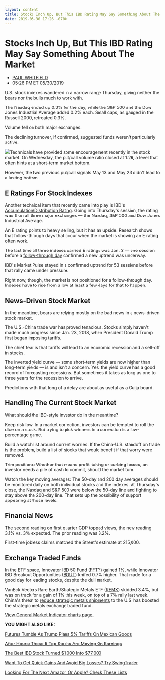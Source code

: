 ```yaml
---
layout: content
title: Stocks Inch Up, But This IBD Rating May Say Something About The Market
date: 2019-05-30 17:26 -0700
---
```



Stocks Inch Up, But This IBD Rating May Say Something About The Market
=======================================================================




* [PAUL WHITFIELD](https://www.investors.com/author/whitfieldp/ "Posts by PAUL WHITFIELD")
* 05:26 PM ET 05/30/2019




U.S. stock indexes wandered in a narrow range Thursday, giving neither the bears nor the bulls much to work with.




The Nasdaq ended up 0.3% for the day, while the S&P 500 and the Dow Jones Industrial Average added 0.2% each. Small caps, as gauged in the Russell 2000, retreated 0.3%.


Volume fell on both major exchanges.


The declining turnover, if confirmed, suggested funds weren't particularly active.


![](https://www.investors.com/wp-content/uploads/2019/05/MP053019-256x300.jpg)Technicals have provided some encouragement recently in the stock market. On Wednesday, the put/call volume ratio closed at 1.26, a level that often hints at a short-term market bottom.


However, the two previous put/call signals May 13 and May 23 didn't lead to a lasting bottom.


E Ratings For Stock Indexes
---------------------------


Another technical item that recently came into play is IBD's [Accumulation/Distribution Rating](https://www.investors.com/how-to-invest/investors-corner/how-to-research-growth-stocks/). Going into Thursday's session, the rating was E on all three major exchanges — the Nasdaq, S&P 500 and Dow Jones Industrial Average.


An E rating points to heavy selling, but it has an upside. Research shows that follow-through days that occur when the market is showing an E rating often work.


The last time all three indexes carried E ratings was Jan. 3 — one session before a [follow-through day](https://www.investors.com/how-to-invest/investors-corner/how-to-find-next-stock-market-bottom/) confirmed a new uptrend was underway.


IBD's Market Pulse stayed in a confirmed uptrend for 53 sessions before that rally came under pressure.


Right now, though, the market is not positioned for a follow-through day. Indexes have to rise from a low at least a few days for that to happen.


News-Driven Stock Market
------------------------


In the meantime, bears are relying mostly on the bad news in a news-driven stock market.


The U.S.-China trade war has proved tenacious. Stocks simply haven't made much progress since Jan. 23, 2018, when President Donald Trump first began imposing tariffs.


The chief fear is that tariffs will lead to an economic recession and a sell-off in stocks.


The inverted yield curve — some short-term yields are now higher than long-term yields — is and isn't a concern. Yes, the yield curve has a good record of forecasting recessions. But sometimes it takes as long as one to three years for the recession to arrive.


Predictions with that long of a delay are about as useful as a Ouija board.


Handling The Current Stock Market
---------------------------------


What should the IBD-style investor do in the meantime?


Keep risk low: In a market correction, investors can be tempted to roll the dice on a stock. But trying to pick winners in a correction is a low-percentage game.


Build a watch list around current worries. If the China-U.S. standoff on trade is the problem, build a list of stocks that would benefit if that worry were removed.


Trim positions: Whether that means profit-taking or curbing losses, an investor needs a pile of cash to commit, should the market turn.


Watch the key moving averages: The 50-day and 200 day averages should be monitored daily on both individual stocks and the indexes. At Thursday's close, the Nasdaq and S&P 500 were below the 50-day line and fighting to stay above the 200-day line. That sets up the possibility of support appearing at those levels.


Financial News
--------------


The second reading on first quarter GDP topped views, the new reading 3.1% vs. 3% expected. The prior reading was 3.2%.


First-time jobless claims matched the Street's estimate at 215,000.


Exchange Traded Funds
---------------------


In the ETF space, Innovator IBD 50 Fund ([FFTY](https://research.investors.com/quote.aspx?symbol=FFTY)) gained 1%, while Innovator IBD Breakout Opportunities ([BOUT](https://research.investors.com/quote.aspx?symbol=BOUT)) knifed 0.7% higher. That made for a good day for leading stocks, despite the dull market.


VanEck Vectors Rare Earth/Strategic Metals ETF ([REMX](https://research.investors.com/quote.aspx?symbol=REMX)) skidded 3.4%, but was on track for a gain of 1% this week, on top of a 7% rally last week. China's threat to [reduce strategic metals shipments](https://www.investors.com/etfs-and-funds/etfs/trade-war-tensions-rise-china-threatens-rare-earth-export-ban/) to the U.S. has boosted the strategic metals exchange traded fund.


[View General Market Indicator charts page.](https://www.investors.com/wp-content/uploads/2019/05/IBD3005152510GMI2.pdf)


**YOU MIGHT ALSO LIKE:**


[Futures Tumble As Trump Plans 5% Tariffs On Mexican Goods](https://www.investors.com/market-trend/stock-market-today/dow-jones-futures-fall-trump-plans-mexico-tariffs-latest-u-s-trade-war/)


[After Hours: These 5 Top Stocks Are Moving On Earnings](https://www.investors.com/market-trend/stock-market-today/dow-jones-futures-uber-stock-market-rally-uber-earnings-zscaler-earnings/)


[The Best IBD Stock Turned $1,000 Into $77,000](https://www.investors.com/etfs-and-funds/etfs/bulls-best-stock-turned-1000-78054/)


[Want To Get Quick Gains And Avoid Big Losses? Try SwingTrader](https://www.investors.com/product/swingtrader/?artProdLink=Swingtrader)


[Looking For The Next Amazon Or Apple? Check These Lists](https://www.investors.com/how-to-invest/investors-corner/looking-for-the-best-stocks-to-buy-and-watch-start-here/)




